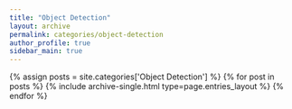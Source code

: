 ```yaml
---
title: "Object Detection"
layout: archive
permalink: categories/object-detection
author_profile: true
sidebar_main: true
---
```


{% assign posts = site.categories['Object Detection'] %}
{% for post in posts %} {% include archive-single.html type=page.entries_layout %} {% endfor %}